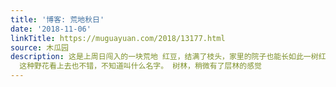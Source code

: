```yaml
---
title: '博客: 荒地秋日'
date: '2018-11-06'
linkTitle: https://muguayuan.com/2018/13177.html
source: 木瓜园
description: 这是上周日闯入的一块荒地 红豆，结满了枝头，家里的院子也能长如此一树红豆也是一道好风景 蒲苇纫如丝，磐石无转移，这是蒲苇么，没想到会这么美
  这种野花看上去也不错，不知道叫什么名字。 树林，稍微有了层林的感觉
---
```

